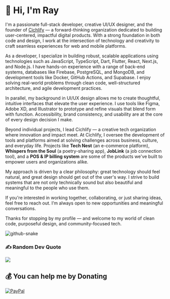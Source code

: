 # 👋 Hi, I'm Ray

I'm a passionate full-stack developer, creative UI/UX designer, and the founder of [Cichlify](https://github.com/cichlify) — a forward-thinking organization dedicated to building user-centered, impactful digital products. With a strong foundation in both code and design, I work at the intersection of technology and creativity to craft seamless experiences for web and mobile platforms.

As a developer, I specialize in building robust, scalable applications using technologies such as JavaScript, TypeScript, Dart, Flutter, React, Next.js, and Node.js. I have hands-on experience with a range of back-end systems, databases like Firebase, PostgreSQL, and MongoDB, and development tools like Docker, GitHub Actions, and Supabase. I enjoy solving real-world problems through clean code, well-structured architecture, and agile development practices.

In parallel, my background in UI/UX design allows me to create thoughtful, intuitive interfaces that elevate the user experience. I use tools like Figma, Adobe XD, and Illustrator to prototype and refine visuals that blend form with function. Accessibility, brand consistency, and usability are at the core of every design decision I make.

Beyond individual projects, I lead Cichlify — a creative tech organization where innovation and impact meet. At Cichlify, I oversee the development of tools and platforms aimed at solving challenges across business, culture, and everyday life. Projects like **Tech Nest** (an e-commerce platform), **Whispers from the Soul** (a poetry-sharing app), **JobLink** (a job connection tool), and a **POS & IP billing system** are some of the products we've built to empower users and organizations alike.

My approach is driven by a clear philosophy: great technology should feel natural, and great design should get out of the user's way. I strive to build systems that are not only technically sound but also beautiful and meaningful to the people who use them.

If you're interested in working together, collaborating, or just sharing ideas, feel free to reach out. I’m always open to new opportunities and meaningful conversations.

Thanks for stopping by my profile — and welcome to my world of clean code, purposeful design, and community-focused tech.

<picture>
  <source media="(prefers-color-scheme: dark)" srcset="https://raw.githubusercontent.com/tobiasmeyhoefer/tobiasmeyhoefer/output/github-snake-dark.svg" />
  <source media="(prefers-color-scheme: light)" srcset="https://raw.githubusercontent.com/tobiasmeyhoefer/tobiasmeyhoefer/output/github-snake.svg" />
  <img alt="github-snake" src="https://raw.githubusercontent.com/tobiasmeyhoefer/tobiasmeyhoefer/output/github-snake.svg" />
</picture>

### ✍️ Random Dev Quote
![](https://quotes-github-readme.vercel.app/api?type=horizontal&theme=radical)

## 💰 You can help me by Donating
[![PayPal](https://img.shields.io/badge/PayPal-00457C?style=for-the-badge&logo=paypal&logoColor=white)](https://paypal.me/raytembo) 

  
<!-- Proudly created with GPRM ( https://gprm.itsvg.in ) -->
